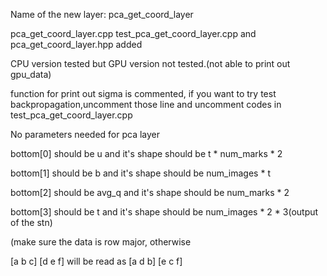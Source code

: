Name of the new layer: pca_get_coord_layer

pca_get_coord_layer.cpp test_pca_get_coord_layer.cpp and pca_get_coord_layer.hpp added

CPU version tested but GPU version not tested.(not able to print out gpu_data)

function for print out sigma is commented, if you want to try test backpropagation,uncomment those line and uncomment codes in test_pca_get_coord_layer.cpp

No parameters needed for pca layer

bottom[0] should be u and it's shape should be t * num_marks * 2

bottom[1] should be b and it's shape should be num_images * t

bottom[2] should be avg_q and it's shape should be num_marks * 2

bottom[3] should be t and it's shape should be num_images * 2 * 3(output of the stn)

(make sure the data is row major, otherwise

[a b c]  [d e f] will be read as [a d b]  [e c f]
		
